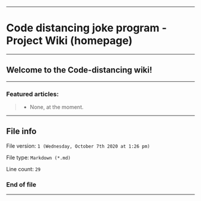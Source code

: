 
***

# Code distancing joke program - Project Wiki (homepage)

***

## Welcome to the Code-distancing wiki!

***

### Featured articles:

> * None, at the moment.

***

## File info

File version: `1 (Wednesday, October 7th 2020 at 1:26 pm)`

File type: `Markdown (*.md)`

Line count: `29`

### End of file

***
